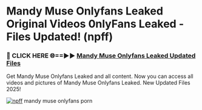 # Mandy Muse Onlyfans Leaked Original Videos 0nlyFans Leaked - Files Updated! (npff)

<h3>🔴 CLICK HERE 🌐==►► <a href="https://tinyurl.com/x26r9saj" rel="nofollow">Mandy Muse Onlyfans Leaked Updated Files</a></h3>

Get Mandy Muse Onlyfans Leaked and all content. Now you can access all videos and pictures of Mandy Muse Onlyfans Leaked. New Updated Files 2025!

[![npff](https://i.imgur.com/LkgZPqh.gif)](https://tinyurl.com/x26r9saj)
mandy muse onlyfans porn